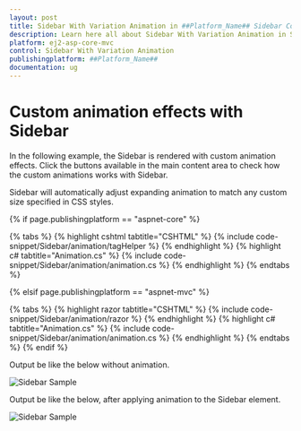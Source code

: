 ```yaml
---
layout: post
title: Sidebar With Variation Animation in ##Platform_Name## Sidebar Control
description: Learn here all about Sidebar With Variation Animation in Syncfusion ##Platform_Name## Sidebar control of Syncfusion Essential JS 2 and more.
platform: ej2-asp-core-mvc
control: Sidebar With Variation Animation
publishingplatform: ##Platform_Name##
documentation: ug
---
```



# Custom animation effects with Sidebar

In the following example, the Sidebar is rendered with custom animation effects. Click the buttons available in the main content area to check how the custom animations works with Sidebar.

Sidebar will automatically adjust expanding animation to match any custom size specified in CSS styles.

{% if page.publishingplatform == "aspnet-core" %}

{% tabs %}
{% highlight cshtml tabtitle="CSHTML" %}
{% include code-snippet/Sidebar/animation/tagHelper %}
{% endhighlight %}
{% highlight c# tabtitle="Animation.cs" %}
{% include code-snippet/Sidebar/animation/animation.cs %}
{% endhighlight %}
{% endtabs %}

{% elsif page.publishingplatform == "aspnet-mvc" %}

{% tabs %}
{% highlight razor tabtitle="CSHTML" %}
{% include code-snippet/Sidebar/animation/razor %}
{% endhighlight %}
{% highlight c# tabtitle="Animation.cs" %}
{% include code-snippet/Sidebar/animation/animation.cs %}
{% endhighlight %}
{% endtabs %}
{% endif %}



Output be like the below without animation.

![Sidebar Sample](../images/before_animation.png)

Output be like the below, after applying animation to the Sidebar element.

![Sidebar Sample](../images/after_animation.png)